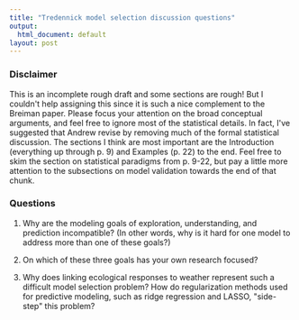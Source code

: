```yaml
---
title: "Tredennick model selection discussion questions"
output:
  html_document: default
layout: post
---
```


### Disclaimer

This is an incomplete rough draft and some sections are rough! But I couldn't 
help assigning this since it is such a nice complement to the Breiman paper. 
Please focus your attention on the broad conceptual arguments, and feel free to 
ignore most of the statistical details. In fact, I've suggested that Andrew 
revise by removing much of the formal statistical discussion. 
The sections I think are most important are the Introduction 
(everything up through p. 9) and Examples (p. 22) to the end. 
Feel free to skim the section on statistical paradigms from p. 9-22, 
but pay a little more attention to the subsections on model validation 
towards the end of that chunk.

### Questions

1. Why are the modeling goals of exploration, understanding, and prediction incompatible? (In other words, why is it hard for one model to address more
than one of these goals?)

2. On which of these three goals has your own research focused?

3. Why does linking ecological responses to weather represent such
a difficult model selection problem? How do regularization methods used
for predictive modeling, such as ridge regression and LASSO, "side-step" 
this problem?


